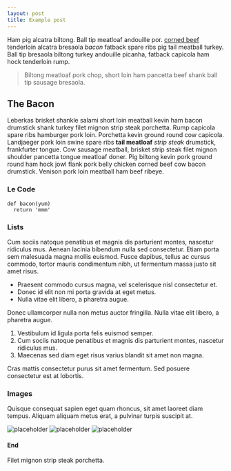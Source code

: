 ```yaml
---
layout: post
title: Example post
---
```


Ham pig alcatra biltong. Ball tip meatloaf andouille por. [corned beef](#) tenderloin alcatra bresaola *bacon* fatback spare ribs pig tail meatball turkey.
Ball tip bresaola biltong turkey andouille picanha, fatback capicola ham hock tenderloin rump.

> Biltong meatloaf pork chop, short loin ham pancetta beef shank ball tip sausage bresaola.

## The Bacon

Leberkas brisket shankle salami short loin meatball kevin ham bacon drumstick shank turkey filet mignon strip steak porchetta.
Rump capicola spare ribs hamburger pork loin. Porchetta kevin ground round cow capicola.
Landjaeger pork loin swine spare ribs **tail meatloaf** *strip steak* drumstick, frankfurter tongue.
Cow sausage meatball, brisket strip steak filet mignon shoulder pancetta tongue meatloaf doner.
Pig biltong kevin pork ground round ham hock jowl flank pork belly chicken corned beef cow bacon drumstick.
Venison pork loin meatball ham beef ribeye.

### Le Code

```
def bacon(yum)
  return 'mmm'
```

### Lists

Cum sociis natoque penatibus et magnis dis parturient montes, nascetur ridiculus mus. Aenean lacinia bibendum nulla sed consectetur. Etiam porta sem malesuada magna mollis euismod. Fusce dapibus, tellus ac cursus commodo, tortor mauris condimentum nibh, ut fermentum massa justo sit amet risus.

* Praesent commodo cursus magna, vel scelerisque nisl consectetur et.
* Donec id elit non mi porta gravida at eget metus.
* Nulla vitae elit libero, a pharetra augue.

Donec ullamcorper nulla non metus auctor fringilla. Nulla vitae elit libero, a pharetra augue.

1. Vestibulum id ligula porta felis euismod semper.
2. Cum sociis natoque penatibus et magnis dis parturient montes, nascetur ridiculus mus.
3. Maecenas sed diam eget risus varius blandit sit amet non magna.

Cras mattis consectetur purus sit amet fermentum. Sed posuere consectetur est at lobortis.

### Images

Quisque consequat sapien eget quam rhoncus, sit amet laoreet diam tempus. Aliquam aliquam metus erat, a pulvinar turpis suscipit at.

![placeholder](http://placehold.it/800x400 "Large example image")
![placeholder](http://placehold.it/400x200 "Medium example image")
![placeholder](http://placehold.it/200x200 "Small example image")


#### End

Filet mignon strip steak porchetta.
